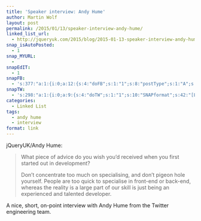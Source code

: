 ```yaml
---
title: 'Speaker interview: Andy Hume'
author: Martin Wolf
layout: post
permalink: /2015/01/13/speaker-interview-andy-hume/
linked_list_url:
  - http://jqueryuk.com/2015/blog/2015-01-13-speaker-interview-andy-hume
snap_isAutoPosted:
  - 1
snap_MYURL:
  - 
snapEdIT:
  - 1
snapFB:
  - 's:377:"a:1:{i:0;a:12:{s:4:"doFB";s:1:"1";s:8:"postType";s:1:"A";s:10:"AttachPost";s:1:"2";s:10:"SNAPformat";s:35:"New post on MartinWolf.org: %TITLE%";s:9:"isAutoImg";s:1:"A";s:8:"imgToUse";s:0:"";s:9:"isAutoURL";s:1:"A";s:8:"urlToUse";s:0:"";s:11:"isPrePosted";s:1:"1";s:8:"isPosted";s:1:"1";s:4:"pgID";s:31:"711305895599362_833343223395628";s:5:"pDate";s:19:"2015-01-13 17:30:01";}}";'
snapTW:
  - 's:298:"a:1:{i:0;a:9:{s:4:"doTW";s:1:"1";s:10:"SNAPformat";s:42:"[Link] %TITLE%: %URL% //by @andyhume @jquk";s:8:"attchImg";s:1:"0";s:9:"isAutoImg";s:1:"A";s:8:"imgToUse";s:0:"";s:11:"isPrePosted";s:1:"1";s:8:"isPosted";s:1:"1";s:4:"pgID";s:18:"555054176800350208";s:5:"pDate";s:19:"2015-01-13 17:30:02";}}";'
categories:
  - Linked List
tags:
  - andy hume
  - interview
format: link
---
```

<p class="linked-list-quote-author">
  jQueryUK/Andy Hume:
</p>

> What piece of advice do you wish you’d received when you first started out in development?
> 
> Don’t concentrate too much on specialising, and don’t pigeon hole yourself. People are too quick to specialise in front-end or back-end, whereas the reality is a large part of our skill is just being an experienced and talented developer.

A nice, short, on-point interview with Andy Hume from the Twitter engineering team.